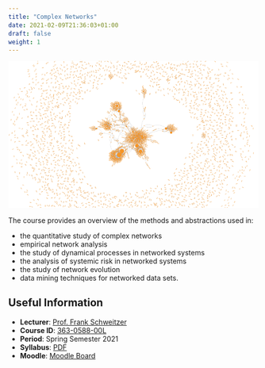 ```yaml
---
title: "Complex Networks"
date: 2021-02-09T21:36:03+01:00
draft: false
weight: 1
---
```


![cover image course](mobility-net.png)

The course provides an overview of the methods and abstractions used in:

- the quantitative study of complex networks
- empirical network analysis
- the study of dynamical processes in networked systems
- the analysis of systemic risk in networked systems
- the study of network evolution
- data mining techniques for networked data sets.

## Useful Information

- **Lecturer**: [Prof. Frank Schweitzer][prof]
- **Course ID**: [363-0588-00L][vvz]
- **Period**: Spring Semester 2021
- **Syllabus**: [PDF][syllabus-pdf]
- **Moodle**: [Moodle Board][moodle]

[syllabus-pdf]: syllabus2021.pdf
[prof]: /team/frank_schweitzer
[moodle]: https://moodle-app2.let.ethz.ch/course/view.php?id=3916
[vvz]: http://www.vvz.ethz.ch/Vorlesungsverzeichnis/lerneinheit.view?lerneinheitId=135015&semkez=2020S&ansicht=KATALOGDATEN&lang=en

